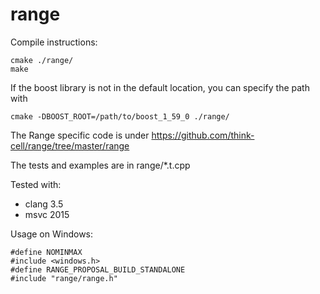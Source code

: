 range
=====

Compile instructions:

	cmake ./range/
	make

If the boost library is not in the default location, you can specify the path with

	cmake -DBOOST_ROOT=/path/to/boost_1_59_0 ./range/

The Range specific code is under https://github.com/think-cell/range/tree/master/range

The tests and examples are in range/*.t.cpp

Tested with:
* clang 3.5
* msvc 2015

Usage on Windows:

	#define NOMINMAX
	#include <windows.h>
	#define RANGE_PROPOSAL_BUILD_STANDALONE
	#include "range/range.h"


